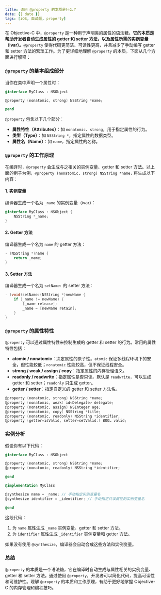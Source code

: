 ```yaml
---
title: 请问 @property 的本质是什么？
date: {{ date }}
tags: [iOS, 面试题, property]
---
```


<!-- # @property 的本质是什么？ -->

在 Objective-C 中，`@property` 是一种用于声明类的属性的语法糖。**它的本质是帮助开发者自动生成属性的 getter 和 setter 方法，以及属性所需的实例变量（ivar）。**`@property` 使得代码更简洁、可读性更高，并且减少了手动编写 getter 和 setter 方法的繁琐工作。为了更详细地理解 `@property` 的本质，下面从几个方面进行解释：

<!-- more -->

### `@property` 的基本组成部分

当你在类中声明一个属性时：

```objective-c
@interface MyClass : NSObject

@property (nonatomic, strong) NSString *name;

@end
```

`@property` 包含以下几个部分：

- **属性特性（Attributes）**：如 `nonatomic`、`strong`，用于指定属性的行为。
- **类型（Type）**：如 `NSString *`，指定属性的数据类型。
- **属性名（Name）**：如 `name`，指定属性的名称。

### `@property` 的工作原理

在编译时，`@property` 会生成与之相关的实例变量、getter 和 setter 方法。以上面的例子为例，`@property (nonatomic, strong) NSString *name;` 将生成以下内容：

#### 1. 实例变量

编译器生成一个名为 `_name` 的实例变量（ivar）：

```objective-c
@interface MyClass : NSObject {
    NSString *_name;
}
```

#### 2. Getter 方法

编译器生成一个名为 `name` 的 getter 方法：

```objective-c
- (NSString *)name {
    return _name;
}
```

#### 3. Setter 方法

编译器生成一个名为 `setName:` 的 setter 方法：

```objective-c
- (void)setName:(NSString *)newName {
    if (_name != newName) {
        [_name release];
        _name = [newName retain];
    }
}
```

### `@property` 的属性特性

`@property` 可以通过属性特性来控制生成的 getter 和 setter 的行为。常用的属性特性包括：

- **atomic / nonatomic**：决定属性的原子性。`atomic` 保证多线程环境下的安全，但性能较低；`nonatomic` 性能较高，但不保证线程安全。
- **strong / weak / assign / copy**：指定属性的内存管理语义。
- **readonly / readwrite**：指定属性是否只读。默认是 `readwrite`，可以生成 getter 和 setter；`readonly` 只生成 getter。
- **getter / setter**：指定自定义的 getter 和 setter 方法名。

```objective-c
@property (nonatomic, strong) NSString *name;
@property (nonatomic, weak) id<Delegate> delegate;
@property (nonatomic, assign) NSInteger age;
@property (nonatomic, copy) NSString *title;
@property (nonatomic, readonly) NSString *identifier;
@property (getter=isValid, setter=setValid:) BOOL valid;
```

### 实例分析

假设你有以下代码：

```objective-c
@interface MyClass : NSObject

@property (nonatomic, strong) NSString *name;
@property (nonatomic, readonly) NSString *identifier;

@end

@implementation MyClass

@synthesize name = _name; // 手动指定实例变量名
@synthesize identifier = _identifier; // 手动指定只读属性的实例变量名

@end
```

这段代码：

1. 为 `name` 属性生成 `_name` 实例变量、getter 和 setter 方法。
2. 为 `identifier` 属性生成 `_identifier` 实例变量和 getter 方法。

如果没有使用 `@synthesize`，编译器会自动合成这些方法和实例变量。

### 总结

`@property` 的本质是一个语法糖，它在编译时自动生成与属性相关的实例变量、getter 和 setter 方法。通过使用 `@property`，开发者可以简化代码，提高可读性和可维护性。理解 `@property` 的本质和工作原理，有助于更好地掌握 Objective-C 的内存管理和编程技巧。
